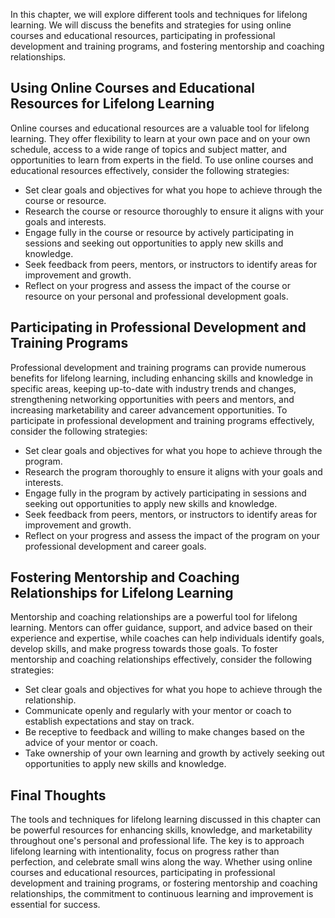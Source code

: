 
In this chapter, we will explore different tools and techniques for lifelong learning. We will discuss the benefits and strategies for using online courses and educational resources, participating in professional development and training programs, and fostering mentorship and coaching relationships.

Using Online Courses and Educational Resources for Lifelong Learning
--------------------------------------------------------------------

Online courses and educational resources are a valuable tool for lifelong learning. They offer flexibility to learn at your own pace and on your own schedule, access to a wide range of topics and subject matter, and opportunities to learn from experts in the field. To use online courses and educational resources effectively, consider the following strategies:

* Set clear goals and objectives for what you hope to achieve through the course or resource.
* Research the course or resource thoroughly to ensure it aligns with your goals and interests.
* Engage fully in the course or resource by actively participating in sessions and seeking out opportunities to apply new skills and knowledge.
* Seek feedback from peers, mentors, or instructors to identify areas for improvement and growth.
* Reflect on your progress and assess the impact of the course or resource on your personal and professional development goals.

Participating in Professional Development and Training Programs
---------------------------------------------------------------

Professional development and training programs can provide numerous benefits for lifelong learning, including enhancing skills and knowledge in specific areas, keeping up-to-date with industry trends and changes, strengthening networking opportunities with peers and mentors, and increasing marketability and career advancement opportunities. To participate in professional development and training programs effectively, consider the following strategies:

* Set clear goals and objectives for what you hope to achieve through the program.
* Research the program thoroughly to ensure it aligns with your goals and interests.
* Engage fully in the program by actively participating in sessions and seeking out opportunities to apply new skills and knowledge.
* Seek feedback from peers, mentors, or instructors to identify areas for improvement and growth.
* Reflect on your progress and assess the impact of the program on your professional development and career goals.

Fostering Mentorship and Coaching Relationships for Lifelong Learning
---------------------------------------------------------------------

Mentorship and coaching relationships are a powerful tool for lifelong learning. Mentors can offer guidance, support, and advice based on their experience and expertise, while coaches can help individuals identify goals, develop skills, and make progress towards those goals. To foster mentorship and coaching relationships effectively, consider the following strategies:

* Set clear goals and objectives for what you hope to achieve through the relationship.
* Communicate openly and regularly with your mentor or coach to establish expectations and stay on track.
* Be receptive to feedback and willing to make changes based on the advice of your mentor or coach.
* Take ownership of your own learning and growth by actively seeking out opportunities to apply new skills and knowledge.

Final Thoughts
--------------

The tools and techniques for lifelong learning discussed in this chapter can be powerful resources for enhancing skills, knowledge, and marketability throughout one's personal and professional life. The key is to approach lifelong learning with intentionality, focus on progress rather than perfection, and celebrate small wins along the way. Whether using online courses and educational resources, participating in professional development and training programs, or fostering mentorship and coaching relationships, the commitment to continuous learning and improvement is essential for success.
